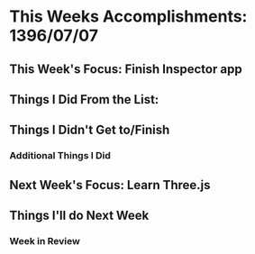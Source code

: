 # This Weeks Accomplishments: 1396/07/07

## This Week's Focus: Finish Inspector app

## Things I Did From the List:


## Things I Didn't Get to/Finish

### Additional Things I Did

## Next Week's Focus: Learn Three.js

## Things I'll do Next Week


### Week in Review
